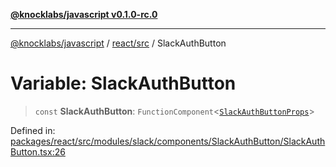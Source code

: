 [**@knocklabs/javascript v0.1.0-rc.0**](../../../README.md)

***

[@knocklabs/javascript](../../../modules.md) / [react/src](../README.md) / SlackAuthButton

# Variable: SlackAuthButton

> `const` **SlackAuthButton**: `FunctionComponent`\<[`SlackAuthButtonProps`](../interfaces/SlackAuthButtonProps.md)\>

Defined in: [packages/react/src/modules/slack/components/SlackAuthButton/SlackAuthButton.tsx:26](https://github.com/knocklabs/javascript/blob/main/packages/react/src/modules/slack/components/SlackAuthButton/SlackAuthButton.tsx#L26)
